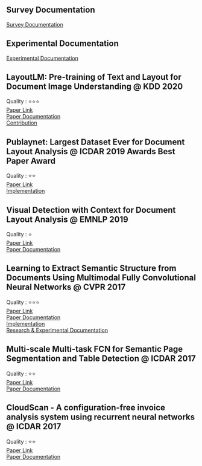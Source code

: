 ## Survey Documentation
[Survey Documentation](https://github.com/Noba1anc3/Document-Analysis-Recognition/blob/master/Survey.md)

## Experimental Documentation
[Experimental Documentation](https://github.com/Noba1anc3/MFCNN/wiki/Layout-Analysis)

## LayoutLM: Pre-training of Text and Layout for Document Image Understanding @ KDD 2020
Quality : ⭐⭐⭐  
[Paper Link](https://arxiv.org/pdf/1912.13318)  
[Paper Documentation](https://github.com/Noba1anc3/Document-Analysis-Recognition/blob/master/LayoutLM:%20Pre-training%20of%20Text%20and%20Layout%20for%20Document%20Image%20Understanding.md)  
[Contribution]()

## Publaynet: Largest Dataset Ever for Document Layout Analysis @ ICDAR 2019 Awards Best Paper Award
Quality : ⭐⭐  
[Paper Link](https://arxiv.org/pdf/1908.07836)  
[Implementation](https://github.com/Noba1anc3/Publaynet)

## Visual Detection with Context for Document Layout Analysis @ EMNLP 2019
Quality : ⭐  
[Paper Link](https://www.aclweb.org/anthology/D19-1348.pdf)  
[Paper Documentation](https://github.com/Noba1anc3/Document-Analysis-Recognition/blob/master/Visual%20Detection%20with%20Context%20for%20Document%20Layout%20Analysis.md)

## Learning to Extract Semantic Structure from Documents Using Multimodal Fully Convolutional Neural Networks @ CVPR 2017
Quality : ⭐⭐⭐  
[Paper Link](https://arxiv.org/pdf/1706.02337)  
[Paper Documentation](https://github.com/Noba1anc3/MFCN/wiki/MFCNN-Paper-Documentation)  
[Implementation](https://github.com/Noba1anc3/MFCNN)  
[Research & Experimental Documentation](https://github.com/Noba1anc3/MFCNN/wiki/Layout-Analysis)

## Multi-scale Multi-task FCN for Semantic Page Segmentation and Table Detection @ ICDAR 2017
Quality : ⭐⭐  
[Paper Link](https://arxiv.org/pdf/)  
[Paper Documentation](https://github.com/Noba1anc3/Document-Analysis-Recognition/blob/master/Multi-scale%20Multi-task%20FCN%20for%20Semantic%20Page%20Segmentation%20and%20Table%20Detection.md)

## CloudScan - A configuration-free invoice analysis system using recurrent neural networks @ ICDAR 2017
Quality : ⭐⭐  
[Paper Link](https://arxiv.org/pdf/1708.07403)  
[Paper Documentation](https://github.com/Noba1anc3/Document-Analysis-Recognition/blob/master/CloudScan%20-%20A%20configuration-free%20invoice%20analysis%20system%20using%20recurrent%20neural%20networks%20@%20ICDAR%202018.md)
